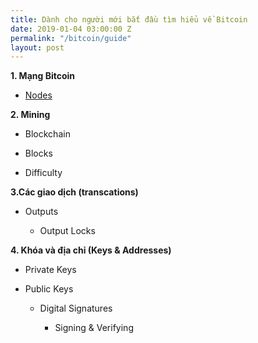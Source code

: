 ```yaml
---
title: Dành cho người mới bắt đầu tìm hiểu về Bitcoin
date: 2019-01-04 03:00:00 Z
permalink: "/bitcoin/guide"
layout: post
---
```


**1. Mạng Bitcoin**

* [Nodes](https://trada.tech/bitcoin/nodes)

**2. Mining**

* Blockchain

* Blocks

* Difficulty

**3.Các giao dịch (transcations)**

* Outputs

  * Output Locks

**4. Khóa và địa chỉ (Keys & Addresses)**

* Private Keys

* Public Keys

  * Digital Signatures

    * Signing & Verifying